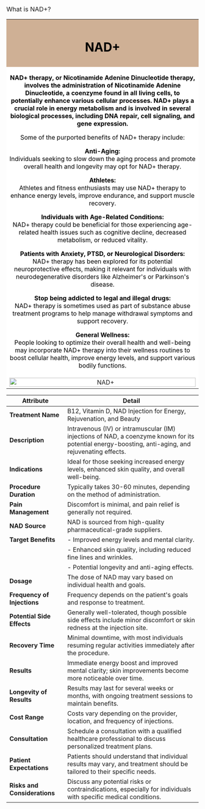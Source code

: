 <h3><span style="font-weight: 400;">What is NAD+?</span></h3>
<table>
 <tr>
    <td style="text-align: center;background-color: #CFB095;"> </td>
  </tr>
<tr>
    <td style="text-align: center;background-color: #CFB095;"> <h1><span style="font-weight: 1200; Color: black"> NAD+</span> </h1></td>
  </tr>
  <tr>
    <td style="text-align: center;background-color: #CFB095;"> </td>
  </tr>
  <tr>
    <td style="background-color: white; color: black;text-align: center;">
    <p> <b>NAD+ therapy, or Nicotinamide Adenine Dinucleotide therapy, involves the administration of Nicotinamide Adenine Dinucleotide, a coenzyme found in all living cells, to potentially enhance various cellular processes. NAD+ plays a crucial role in energy metabolism and is involved in several biological processes, including DNA repair, cell signaling, and gene expression.</b></p>
    <p> Some of the purported benefits of NAD+ therapy include:</p>
    <p> <b>Anti-Aging:</b> <br> Individuals seeking to slow down the aging process and promote overall health and longevity may opt for NAD+ therapy. </p>
    <p> <b>Athletes:</b> <br> Athletes and fitness enthusiasts may use NAD+ therapy to enhance energy levels, improve endurance, and support muscle recovery.</p>
    <p> <b>Individuals with Age-Related Conditions:</b> <br>  NAD+ therapy could be beneficial for those experiencing age-related health issues such as cognitive decline, decreased metabolism, or reduced vitality.</p>
    <p> <b>Patients with Anxiety, PTSD, or Neurological Disorders:</b><br>   NAD+ therapy has been explored for its potential neuroprotective effects, making it relevant for individuals with neurodegenerative disorders like Alzheimer's or Parkinson's disease.</p>
    <p> <b>Stop being addicted to legal and illegal drugs:</b> <br>  NAD+ therapy is sometimes used as part of substance abuse treatment programs to help manage withdrawal symptoms and support recovery.</p>
    <p> <b>General Wellness:</b> <br> People looking to optimize their overall health and well-being may incorporate NAD+ therapy into their wellness routines to boost cellular health, improve energy levels, and support various bodily functions.</p>
    </td>
  </tr>
  <tr>
  <td style="background-color: white; text-align: center; vertical-align: middle;">
    <img src="/web/images/nad.png" alt="NAD+" style="display: block; margin: auto;" width="100%">
  </td>  
</tr>
</table>


| Attribute                     | Detail                                                                      |
| ----------------------------- | --------------------------------------------------------------------------- |
| **Treatment Name**            | B12, Vitamin D, NAD Injection for Energy, Rejuvenation, and Beauty                           |
| **Description**               | Intravenous (IV) or intramuscular (IM) injections of NAD, a coenzyme known for its potential energy-boosting, anti-aging, and rejuvenating effects. |
| **Indications**               | Ideal for those seeking increased energy levels, enhanced skin quality, and overall well-being. |
| **Procedure Duration**        | Typically takes 30-60 minutes, depending on the method of administration.   |
| **Pain Management**           | Discomfort is minimal, and pain relief is generally not required.           |
| **NAD Source**                | NAD is sourced from high-quality pharmaceutical-grade suppliers.             |
| **Target Benefits**           | - Improved energy levels and mental clarity.                               |
|                               | - Enhanced skin quality, including reduced fine lines and wrinkles.        |
|                               | - Potential longevity and anti-aging effects.                              |
| **Dosage**                    | The dose of NAD may vary based on individual health and goals.              |
| **Frequency of Injections**   | Frequency depends on the patient's goals and response to treatment.        |
| **Potential Side Effects**    | Generally well-tolerated, though possible side effects include minor discomfort or skin redness at the injection site. |
| **Recovery Time**             | Minimal downtime, with most individuals resuming regular activities immediately after the procedure. |
| **Results**                   | Immediate energy boost and improved mental clarity; skin improvements become more noticeable over time. |
| **Longevity of Results**      | Results may last for several weeks or months, with ongoing treatment sessions to maintain benefits. |
| **Cost Range**                | Costs vary depending on the provider, location, and frequency of injections. |
| **Consultation**              | Schedule a consultation with a qualified healthcare professional to discuss personalized treatment plans. |
| **Patient Expectations**      | Patients should understand that individual results may vary, and treatment should be tailored to their specific needs. |
| **Risks and Considerations**  | Discuss any potential risks or contraindications, especially for individuals with specific medical conditions. |

